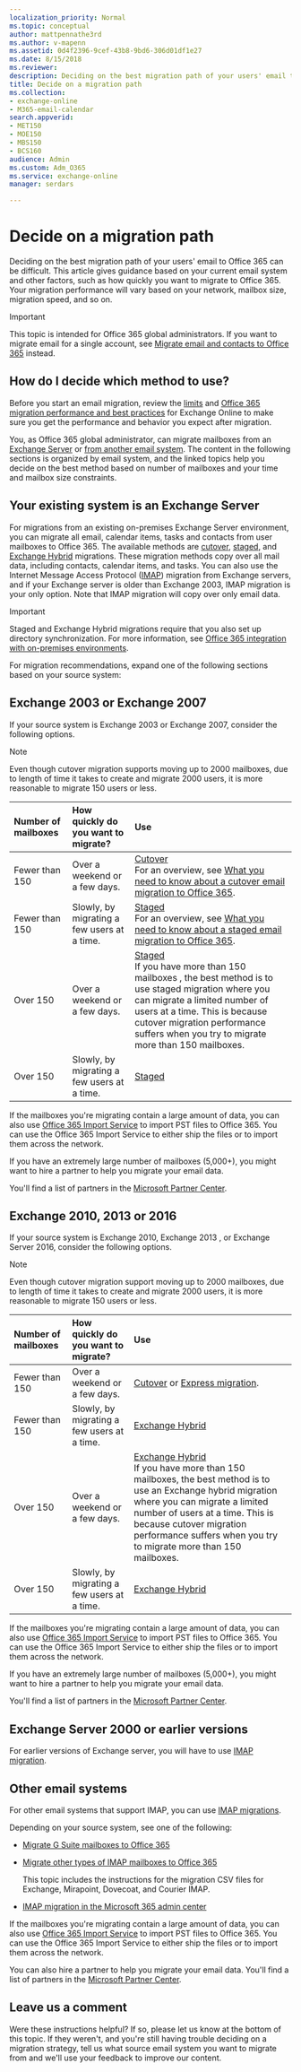 ```yaml
---
localization_priority: Normal
ms.topic: conceptual
author: mattpennathe3rd
ms.author: v-mapenn
ms.assetid: 0d4f2396-9cef-43b8-9bd6-306d01df1e27
ms.date: 8/15/2018
ms.reviewer: 
description: Deciding on the best migration path of your users' email to Office 365 can be difficult. This article gives guidance based on your current email system and other factors, such as how quickly you want to migrate to Office 365. Your migration performance will vary based on your network, mailbox size, migration speed, and so on.
title: Decide on a migration path
ms.collection: 
- exchange-online
- M365-email-calendar
search.appverid:
- MET150
- MOE150
- MBS150
- BCS160
audience: Admin
ms.custom: Adm_O365
ms.service: exchange-online
manager: serdars

---
```


# Decide on a migration path

Deciding on the best migration path of your users' email to Office 365 can be difficult. This article gives guidance based on your current email system and other factors, such as how quickly you want to migrate to Office 365. Your migration performance will vary based on your network, mailbox size, migration speed, and so on.

> [!IMPORTANT]
> This topic is intended for Office 365 global administrators. If you want to migrate email for a single account, see [Migrate email and contacts to Office 365](https://support.office.com/article/a3e3bddb-582e-4133-8670-e61b9f58627e) instead.

## How do I decide which method to use?

Before you start an email migration, review the [limits](https://go.microsoft.com/fwlink/p/?LinkID=328224) and [Office 365 migration performance and best practices](office-365-migration-best-practices.md) for Exchange Online to make sure you get the performance and behavior you expect after migration.

You, as Office 365 global administrator, can migrate mailboxes from an [Exchange Server](decide-on-a-migration-path.md#BK_Exchange) or [from another email system](decide-on-a-migration-path.md#BK_Other). The content in the following sections is organized by email system, and the linked topics help you decide on the best method based on number of mailboxes and your time and mailbox size constraints.

## Your existing system is an Exchange Server
<a name="BK_Exchange"> </a>

For migrations from an existing on-premises Exchange Server environment, you can migrate all email, calendar items, tasks and contacts from user mailboxes to Office 365. The available methods are [cutover](cutover-migration-to-office-365.md), [staged](perform-a-staged-migration/perform-a-staged-migration.md), and [Exchange Hybrid](https://go.microsoft.com/fwlink/p/?LinkId=517633) migrations. These migration methods copy over all mail data, including contacts, calendar items, and tasks. You can also use the Internet Message Access Protocol ([IMAP](migrating-imap-mailboxes/migrating-imap-mailboxes.md)) migration from Exchange servers, and if your Exchange server is older than Exchange 2003, IMAP migration is your only option. Note that IMAP migration will copy over only email data.

> [!IMPORTANT]
> Staged and Exchange Hybrid migrations require that you also set up directory synchronization. For more information, see [Office 365 integration with on-premises environments](https://support.office.com/article/263faf8d-aa21-428b-aed3-2021837a4b65).

For migration recommendations, expand one of the following sections based on your source system:

## Exchange 2003 or Exchange 2007
<a name="BK_2003_2007"> </a>

If your source system is Exchange 2003 or Exchange 2007, consider the following options.

> [!NOTE]
> Even though cutover migration supports moving up to 2000 mailboxes, due to length of time it takes to create and migrate 2000 users, it is more reasonable to migrate 150 users or less.

|**Number of mailboxes**|**How quickly do you want to migrate?**|**Use**|
|:-----|:-----|:-----|
|Fewer than 150|Over a weekend or a few days.|[Cutover](cutover-migration-to-office-365.md) <br/> For an overview, see [What you need to know about a cutover email migration to Office 365](what-to-know-about-a-cutover-migration.md).|
|Fewer than 150|Slowly, by migrating a few users at a time.|[Staged](perform-a-staged-migration/perform-a-staged-migration.md) <br/> For an overview, see [What you need to know about a staged email migration to Office 365](what-to-know-about-a-staged-migration.md).|
|Over 150|Over a weekend or a few days.|[Staged](perform-a-staged-migration/perform-a-staged-migration.md) <br/> If you have more than 150 mailboxes , the best method is to use staged migration where you can migrate a limited number of users at a time. This is because cutover migration performance suffers when you try to migrate more than 150 mailboxes.|
|Over 150|Slowly, by migrating a few users at a time.|[Staged](perform-a-staged-migration/perform-a-staged-migration.md)|

If the mailboxes you're migrating contain a large amount of data, you can also use [Office 365 Import Service](https://go.microsoft.com/fwlink/p/?LinkId=624136) to import PST files to Office 365. You can use the Office 365 Import Service to either ship the files or to import them across the network.

If you have an extremely large number of mailboxes (5,000+), you might want to hire a partner to help you migrate your email data.

You'll find a list of partners in the [Microsoft Partner Center](https://go.microsoft.com/fwlink/p/?LinkID=398254).

## Exchange 2010, 2013 or 2016
<a name="BK_2010_2013"> </a>

If your source system is Exchange 2010, Exchange 2013 , or Exchange Server 2016, consider the following options.

> [!NOTE]
> Even though cutover migration support moving up to 2000 mailboxes, due to length of time it takes to create and migrate 2000 users, it is more reasonable to migrate 150 users or less.

|**Number of mailboxes**|**How quickly do you want to migrate?**|**Use**|
|:-----|:-----|:-----|
|Fewer than 150|Over a weekend or a few days.|[Cutover](cutover-migration-to-office-365.md) or [Express migration](use-minimal-hybrid-to-quickly-migrate.md).|
|Fewer than 150|Slowly, by migrating a few users at a time.|[Exchange Hybrid](https://go.microsoft.com/fwlink/p/?LinkId=517633)|
|Over 150|Over a weekend or a few days.|[Exchange Hybrid](https://go.microsoft.com/fwlink/p/?LinkId=517633) <br/> If you have more than 150 mailboxes, the best method is to use an Exchange hybrid migration where you can migrate a limited number of users at a time. This is because cutover migration performance suffers when you try to migrate more than 150 mailboxes.|
|Over 150|Slowly, by migrating a few users at a time.|[Exchange Hybrid](https://go.microsoft.com/fwlink/p/?LinkId=517633)|

If the mailboxes you're migrating contain a large amount of data, you can also use [Office 365 Import Service](https://go.microsoft.com/fwlink/p/?LinkId=624136) to import PST files to Office 365. You can use the Office 365 Import Service to either ship the files or to import them across the network.

If you have an extremely large number of mailboxes (5,000+), you might want to hire a partner to help you migrate your email data.

You'll find a list of partners in the [Microsoft Partner Center](https://go.microsoft.com/fwlink/p/?LinkID=398254).

## Exchange Server 2000 or earlier versions
<a name="BK_2000"> </a>

For earlier versions of Exchange server, you will have to use [IMAP migration](migrating-imap-mailboxes/migrate-other-types-of-imap-mailboxes.md).

## Other email systems
<a name="BK_Other"> </a>

For other email systems that support IMAP, you can use [IMAP migrations](migrating-imap-mailboxes/migrating-imap-mailboxes.md).

Depending on your source system, see one of the following:

- [Migrate G Suite mailboxes to Office 365](migrating-imap-mailboxes/migrate-g-suite-mailboxes.md)

- [Migrate other types of IMAP mailboxes to Office 365](migrating-imap-mailboxes/migrate-other-types-of-imap-mailboxes.md)

    This topic includes the instructions for the migration CSV files for Exchange, Mirapoint, Dovecoat, and Courier IMAP.

- [IMAP migration in the Microsoft 365 admin center](migrating-imap-mailboxes/imap-migration-in-the-admin-center.md)

If the mailboxes you're migrating contain a large amount of data, you can also use [Office 365 Import Service](https://go.microsoft.com/fwlink/p/?LinkId=624136) to import PST files to Office 365. You can use the Office 365 Import Service to either ship the files or to import them across the network.

You can also hire a partner to help you migrate your email data. You'll find a list of partners in the [Microsoft Partner Center](https://go.microsoft.com/fwlink/p/?LinkID=398254).

## Leave us a comment
<a name="BKMK_Comment"> </a>

Were these instructions helpful? If so, please let us know at the bottom of this topic. If they weren't, and you're still having trouble deciding on a migration strategy, tell us what source email system you want to migrate from and we'll use your feedback to improve our content.
